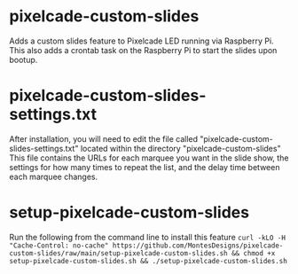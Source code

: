 # pixelcade-custom-slides
Adds a custom slides feature to Pixelcade LED running via Raspberry Pi. 
This also adds a crontab task on the Raspberry Pi to start the slides upon bootup.

# pixelcade-custom-slides-settings.txt
After installation, you will need to edit the file called "pixelcade-custom-slides-settings.txt" located within the directory "pixelcade-custom-slides"
This file contains the URLs for each marquee you want in the slide show, the settings for how many times to repeat the list, and the delay time between each marquee changes.

# setup-pixelcade-custom-slides
Run the following from the command line to install this feature
``curl -kLO -H "Cache-Control: no-cache" https://github.com/MontesDesigns/pixelcade-custom-slides/raw/main/setup-pixelcade-custom-slides.sh && chmod +x setup-pixelcade-custom-slides.sh && ./setup-pixelcade-custom-slides.sh``
